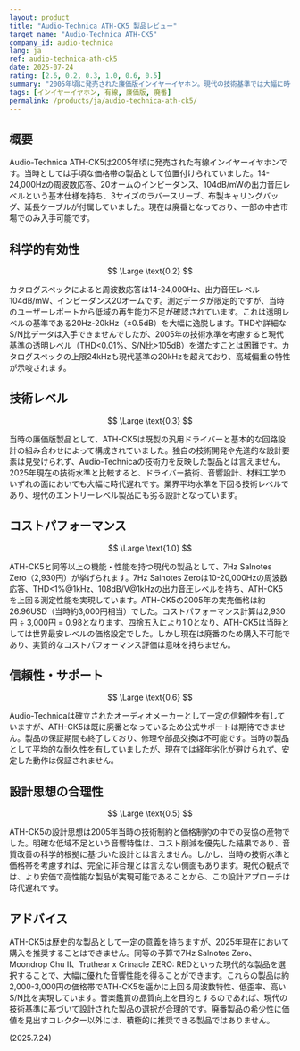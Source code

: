 ```yaml
---
layout: product
title: "Audio-Technica ATH-CK5 製品レビュー"
target_name: "Audio-Technica ATH-CK5"
company_id: audio-technica
lang: ja
ref: audio-technica-ath-ck5
date: 2025-07-24
rating: [2.6, 0.2, 0.3, 1.0, 0.6, 0.5]
summary: "2005年頃に発売された廉価版インイヤーイヤホン。現代の技術基準では大幅に時代遅れ"
tags: [インイヤーイヤホン, 有線, 廉価版, 廃番]
permalink: /products/ja/audio-technica-ath-ck5/
---
```


## 概要

Audio-Technica ATH-CK5は2005年頃に発売された有線インイヤーイヤホンです。当時としては手頃な価格帯の製品として位置付けられていました。14-24,000Hzの周波数応答、20オームのインピーダンス、104dB/mWの出力音圧レベルという基本仕様を持ち、3サイズのラバースリーブ、布製キャリングバッグ、延長ケーブルが付属していました。現在は廃番となっており、一部の中古市場でのみ入手可能です。

## 科学的有効性

$$ \Large \text{0.2} $$

カタログスペックによると周波数応答は14-24,000Hz、出力音圧レベル104dB/mW、インピーダンス20オームです。測定データが限定的ですが、当時のユーザーレポートから低域の再生能力不足が確認されています。これは透明レベルの基準である20Hz-20kHz（±0.5dB）を大幅に逸脱します。THDや詳細なS/N比データは入手できませんでしたが、2005年の技術水準を考慮すると現代基準の透明レベル（THD<0.01%、S/N比>105dB）を満たすことは困難です。カタログスペックの上限24kHzも現代基準の20kHzを超えており、高域偏重の特性が示唆されます。

## 技術レベル

$$ \Large \text{0.3} $$

当時の廉価版製品として、ATH-CK5は既製の汎用ドライバーと基本的な回路設計の組み合わせによって構成されていました。独自の技術開発や先進的な設計要素は見受けられず、Audio-Technicaの技術力を反映した製品とは言えません。2025年現在の技術水準と比較すると、ドライバー技術、音響設計、材料工学のいずれの面においても大幅に時代遅れです。業界平均水準を下回る技術レベルであり、現代のエントリーレベル製品にも劣る設計となっています。

## コストパフォーマンス

$$ \Large \text{1.0} $$

ATH-CK5と同等以上の機能・性能を持つ現代の製品として、7Hz Salnotes Zero（2,930円）が挙げられます。7Hz Salnotes Zeroは10-20,000Hzの周波数応答、THD<1%@1kHz、108dB/V@1kHzの出力音圧レベルを持ち、ATH-CK5を上回る測定性能を実現しています。ATH-CK5の2005年の実売価格は約26.96USD（当時約3,000円相当）でした。コストパフォーマンス計算は2,930円 ÷ 3,000円 = 0.98となります。四捨五入により1.0となり、ATH-CK5は当時としては世界最安レベルの価格設定でした。しかし現在は廃番のため購入不可能であり、実質的なコストパフォーマンス評価は意味を持ちません。

## 信頼性・サポート

$$ \Large \text{0.6} $$

Audio-Technicaは確立されたオーディオメーカーとして一定の信頼性を有していますが、ATH-CK5は既に廃番となっているため公式サポートは期待できません。製品の保証期間も終了しており、修理や部品交換は不可能です。当時の製品として平均的な耐久性を有していましたが、現在では経年劣化が避けられず、安定した動作は保証されません。

## 設計思想の合理性

$$ \Large \text{0.5} $$

ATH-CK5の設計思想は2005年当時の技術制約と価格制約の中での妥協の産物でした。明確な低域不足という音響特性は、コスト削減を優先した結果であり、音質改善の科学的根拠に基づいた設計とは言えません。しかし、当時の技術水準と価格帯を考慮すれば、完全に非合理とは言えない側面もあります。現代の観点では、より安価で高性能な製品が実現可能であることから、この設計アプローチは時代遅れです。

## アドバイス

ATH-CK5は歴史的な製品として一定の意義を持ちますが、2025年現在において購入を推奨することはできません。同等の予算で7Hz Salnotes Zero、Moondrop Chu II、Truthear x Crinacle ZERO: REDといった現代的な製品を選択することで、大幅に優れた音響性能を得ることができます。これらの製品は約2,000-3,000円の価格帯でATH-CK5を遥かに上回る周波数特性、低歪率、高いS/N比を実現しています。音楽鑑賞の品質向上を目的とするのであれば、現代の技術基準に基づいて設計された製品の選択が合理的です。廃番製品の希少性に価値を見出すコレクター以外には、積極的に推奨できる製品ではありません。

(2025.7.24)